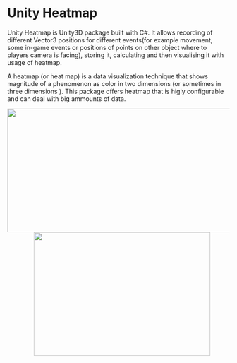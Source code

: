 # Unity Heatmap

Unity Heatmap is Unity3D package built with C#. It allows recording of different Vector3 positions for different events(for example movement, some in-game events or positions of points on other object where to players camera is facing), storing it, calculating and then visualising it with usage of heatmap.

A heatmap (or heat map) is a data visualization technique that shows magnitude of a phenomenon as color in two dimensions (or sometimes in three dimensions ).
This package offers heatmap that is higly configurable and can deal with big ammounts of data.
<p align="center">
    <img src="https://github.com/kDanik/heatmap-unity/blob/fe5591d5f3ac650253bc291598303113aa1c5410/heatmap-screenshot2.png" width=510 height=280/>
  &nbsp; &nbsp;
    <img src="https://github.com/kDanik/heatmap-unity/blob/fe5591d5f3ac650253bc291598303113aa1c5410/heatmap-screenshot1.png" width=400 height=280/>
</p>

   
